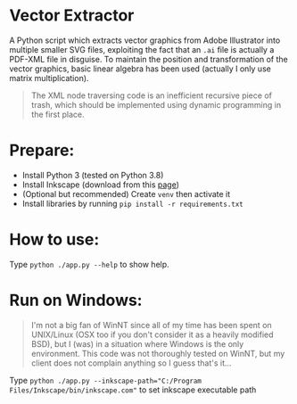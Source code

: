 Vector Extractor
================

A Python script which extracts vector graphics from Adobe Illustrator into multiple smaller SVG files, exploiting the fact that an `.ai` file is actually a PDF-XML file in disguise. To maintain the position and transformation of the vector graphics, basic linear algebra has been used (actually I only use matrix multiplication).

> The XML node traversing code is an inefficient recursive piece of trash, which should be implemented using dynamic programming in the first place.

# Prepare:

   - Install Python 3 (tested on Python 3.8)
   - Install Inkscape (download from this [page](https://inkscape.org/release))
   - (Optional but recommended) Create `venv` then activate it 
   - Install libraries by running `pip install -r requirements.txt`

# How to use:

Type `python ./app.py --help` to show help.

# Run on Windows:

> I'm not a big fan of WinNT since all of my time has been spent on UNIX/Linux (OSX too if you don't consider it as a heavily modified BSD), but I (was) in a situation where Windows is the only environment. This code was not thoroughly tested on WinNT, but my client does not complain anything so I guess that's it...

Type `python ./app.py --inkscape-path="C:/Program Files/Inkscape/bin/inkscape.com"` to set inkscape executable path
